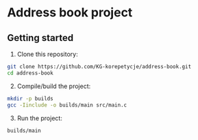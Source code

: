 # Address book project

## Getting started
1. Clone this repository:
```sh
git clone https://github.com/KG-korepetycje/address-book.git
cd address-book
```

2. Compile/build the project:
```sh
mkdir -p builds
gcc -Iinclude -o builds/main src/main.c
```

3. Run the project:
```sh
builds/main
```
